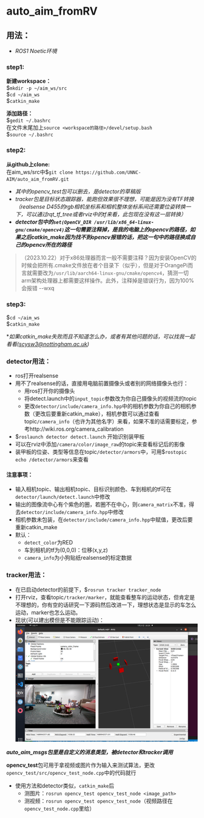 # auto_aim_fromRV
## 用法：
* _ROS1 Noetic环境_ 
### step1:
**新建workspace：**   
$`mkdir -p ~/aim_ws/src`  
$`cd ~/aim_ws`  
$`catkin_make`  
  
**添加路径：**  
$`gedit ~/.bashrc`  
在文件末尾加上`source <workspace的路径>/devel/setup.bash`  
$`source ~/.bashrc`  
### step2:
**从github上clone:**  
在aim_ws/src中$`git clone https://github.com/UNNC-AIM/auto_aim_fromRV.git`  
  
* *其中的opencv_test包可以删去，是detector的草稿版*
* *tracker包是目标状态跟踪器，能跑但效果很不理想，可能是因为没有TF转换（realsense D455的rgb相机坐标系和相机整体坐标系间还需要位姿转换一下，可以通过rqt_tf_tree或者rviz中的tf来看，此包现在没有这一层转换）*
* ***detector包中的`set(OpenCV_DIR /usr/lib/x86_64-linux-gnu/cmake/opencv4)`这一句需要注释掉，是我的电脑上的opencv的路径，如果之后catkin_make因为找不到opencv报错的话，把这一句中的路径换成自己的opencv所在的路径***
> （2023.10.22）对于x86处理器而言一般不需要注释？因为安装OpenCV的时候会把所有.cmake文件放在者个目录下（似乎），但是对于OrangePi而言就需要改为`/usr/lib/aarch64-linux-gnu/cmake/opencv4`，猜测一切arm架构处理器上都需要这样操作。此外，注释掉是错误行为，因为100%会报错 --wxq
  

### step3:
$`cd ~/aim_ws`  
$`catkin_make`  
  
**如果catkin_make失败而且不知道怎么办，或者有其他问题的话，可以找我一起看看(scysw3@nottingham.ac.uk)*

### detector用法：
* ros打开realsense
* 用不了realsense的话，直接用电脑前置摄像头或者别的网络摄像头也行：
  * 用ros打开你的摄像头
  * 将detect.launch中的`input_topic`参数改为你自己摄像头的视频流的topic
  * 更改`detector/include/camera_info.hpp`中的相机参数为你自己的相机参数（更改后要重新catkin_make），相机参数可以通过查看topic`/camera_info`（也许为其他名字）来看，如果不准的话需要标定，参考http://wiki.ros.org/camera_calibration
* $`roslaunch detector detect.launch` 开始识别装甲板
* 可以在rviz中添加`/camera/color/image_raw`的topic来查看标记后的影像
* 装甲板的位姿、类型等信息在topic`/detector/armors`中，可用$`rostopic echo /detector/armors`来查看

#### 注意事项：
* 输入相机topic、输出相机topic、目标识别颜色、车到相机的tf可在`detector/launch/detect.launch`中修改
* 输出的图像流中心有个紫色的圈，若圈不在中心，则`camera_matrix`不准，得去`detector/include/camera_info.hpp`中修改
* 相机参数未包装，在`detector/include/camera_info.hpp`中赋值，更改后要重新catkin_make
* 默认：
  * `detect_color`为RED
  * 车到相机的tf为(0,0,0)：位移(x,y,z)
  * `camera_info`为小狗贴纸realsense的标定数据

### tracker用法：
* 在已启动detector的前提下，$`rosrun tracker tracker_node`
* 打开rviz，查看topic`/tracker/marker`，就能查看整车的运动状态，但肯定是不理想的，你有空的话研究一下源码然后改进一下，理想状态是显示的车怎么运动，marker也怎么运动。
* 现状(可以建出模但是不能跟踪运动)：![image](/shouldbe.png)

  
***auto_aim_msgs包里是自定义的消息类型，被detector和tracker调用***

**opencv_test**包可用于拿视频或图片作为输入来测试算法，更改`opencv_test/src/opencv_test_node.cpp`中的代码就行
  * 使用方法和detector类似，`catkin_make`后
     * 测图片：`rosrun opencv_test opencv_test_node <image_path>`
     * 测视频：`rosrun opencv_test opencv_test_node`（视频路径在`opencv_test_node.cpp`里给）

